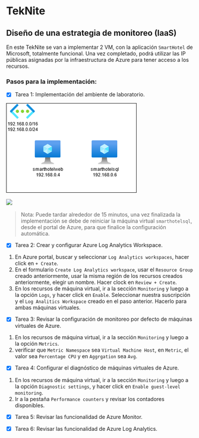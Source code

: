 # TekNite
## Diseño de una estrategia de monitoreo (IaaS)

En este TekNite se van a implementar 2 VM, con la aplicación `SmartHotel` de Microsoft, totalmente funcional. Una vez completado, podrá utilizar las IP públicas asignadas por la infraestructura de Azure para tener acceso a los recursos. 

### Pasos para la implementación:
- [x] Tarea 1: Implementación del ambiente de laboratorio.

![Diagrama](/Images/diagrama.png)

<a href="https://portal.azure.com/#create/Microsoft.Template/uri/https%3A%2F%2Fraw.githubusercontent.com%2Fcrisrc012%2FTekNite%2Fmain%2FARM%2FSmartHotel%2FSmartHotel.json" target="_blank">
    <img src="http://azuredeploy.net/deploybutton.png"/></a>

> Nota: Puede tardar alrededor de 15 minutos, una vez finalizada la implementación se debe de reiniciar la máquina virtual `smarthotelsql`, desde el portal de Azure, para que finalice la configuración automática.
- [x] Tarea 2: Crear y configurar Azure Log Analytics Workspace.

1. En Azure portal, buscar y seleccionar `Log Analytics workspaces`, hacer click en `+ Create`.
2. En el formulario `Create Log Analytics workspace`, usar el `Resource Group` creado anteriormente, usar la misma región de los recursos creados anteriormente, elegir un nombre. Hacer clock en `Review + Create`.
3. En los recursos de máquina virtual, ir a la sección `Monitoring` y luego a la opción `Logs`, y hacer click en `Enable`. Seleccionar nuestra suscripción y el `Log Analitics Workspace` creado en el paso anterior. Hacerlo para ambas máquinas virtuales.

- [x] Tarea 3: Revisar la configuración de monitoreo por defecto de máquinas virtuales de Azure.
1. En los recursos de máquina virtual, ir a la sección `Monitoring` y luego a la opción `Metrics`.
2. verificar que `Metric Namespace` sea `Virtual Machine Host`, en `Metric`, el valor sea `Percentage CPU` y en `Aggrgation` sea `Avg`.
- [x] Tarea 4: Configurar el diagnóstico de máquinas virtuales de Azure.
1. En los recursos de máquina virtual, ir a la sección `Monitoring` y luego a la opción `Diagnostic settings`, y hacer click en `Enable guest-level monitoring`.
2. Ir a la pestaña `Performance counters` y revisar los contadores disponibles.
- [x] Tarea 5: Revisar las funcionalidad de Azure Monitor.
- [x] Tarea 6: Revisar las funcionalidad de Azure Log Analytics.





